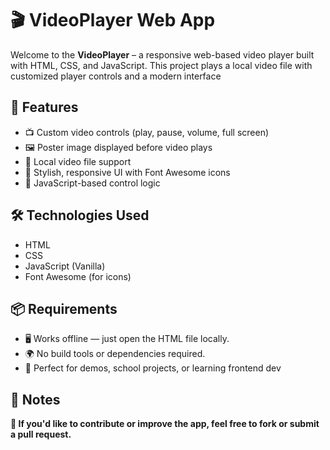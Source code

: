 # 🎬 VideoPlayer Web App

Welcome to the **VideoPlayer** – a responsive web-based video player built with HTML, CSS, and JavaScript. 
This project plays a local video file with customized player controls and a modern interface

## 🚀 Features

- 📺 Custom video controls (play, pause, volume, full screen)
- 🖼️ Poster image displayed before video plays
- 🎵 Local video file support
- 🎨 Stylish, responsive UI with Font Awesome icons
- 🧠 JavaScript-based control logic

## 🛠️ Technologies Used

- HTML
- CSS
- JavaScript (Vanilla)
- Font Awesome (for icons)

## 📦 Requirements

- 🖥 Works offline — just open the HTML file locally.
- 🌍 No build tools or dependencies required.
- 🔧 Perfect for demos, school projects, or learning frontend dev
  
## 📌 Notes

**🤝 If you'd like to contribute or improve the app, feel free to fork or submit a pull request.**
